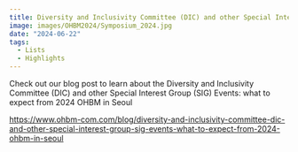 ```yaml
---
title: Diversity and Inclusivity Committee (DIC) and other Special Interest Group (SIG) Events - what to expect from 2024 OHBM in Seoul
image: images/OHBM2024/Symposium_2024.jpg
date: "2024-06-22"
tags:
  - Lists
  - Highlights
---
```

Check out our blog post to learn about the Diversity and Inclusivity Committee (DIC) and other Special Interest Group (SIG) Events: what to expect from 2024 OHBM in Seoul

<!-- more -->
https://www.ohbm-com.com/blog/diversity-and-inclusivity-committee-dic-and-other-special-interest-group-sig-events-what-to-expect-from-2024-ohbm-in-seoul
